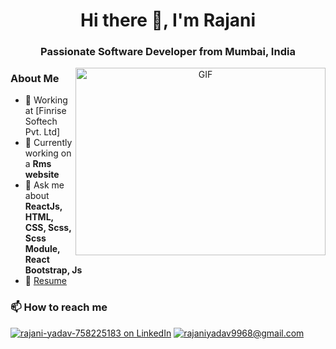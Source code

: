 <h1 align="center">Hi there 👋, I'm Rajani</h1>
<h3 align="center">Passionate Software Developer from Mumbai, India</h3>

<!-- Introduction Section -->
<p align="center">
  <img align="right" height="300" width="400" alt="GIF" src="https://media.giphy.com/media/SWoSkN6DxTszqIKEqv/giphy.gif">
</p>

### About Me

- 🔭 Working at [Finrise Softech Pvt. Ltd]
- 🌱 Currently working on a **Rms website**
- 💬 Ask me about **ReactJs, HTML, CSS, Scss, Scss Module, React Bootstrap, Js**
- 📄 [Resume](https://github.com/rajaniyadav9969/rajaniyadav9969/blob/main/RajaniKeshavYadav.pdf)



### 📫 How to reach me
<a href="https://www.linkedin.com/in/rajani-yadav-758225183/">![rajani-yadav-758225183 on LinkedIn](https://img.shields.io/badge/LinkedIn-0077B5?style=for-the-badge&logo=linkedin&logoColor=white)</a>
<a href="mailto:rajaniyadav9968@gmail.com">![rajaniyadav9968@gmail.com](https://img.shields.io/badge/Gmail-D14836?style=for-the-badge&logo=gmail&logoColor=white)</a>

<br>



